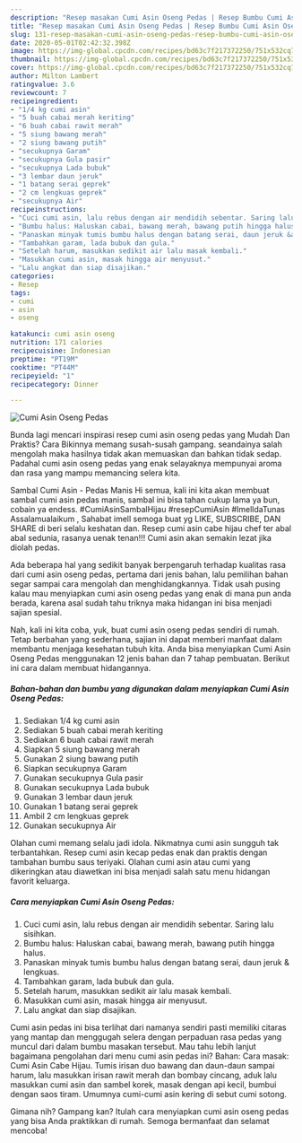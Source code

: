 ```yaml
---
description: "Resep masakan Cumi Asin Oseng Pedas | Resep Bumbu Cumi Asin Oseng Pedas Yang Bikin Ngiler"
title: "Resep masakan Cumi Asin Oseng Pedas | Resep Bumbu Cumi Asin Oseng Pedas Yang Bikin Ngiler"
slug: 131-resep-masakan-cumi-asin-oseng-pedas-resep-bumbu-cumi-asin-oseng-pedas-yang-bikin-ngiler
date: 2020-05-01T02:42:32.398Z
image: https://img-global.cpcdn.com/recipes/bd63c7f217372250/751x532cq70/cumi-asin-oseng-pedas-foto-resep-utama.jpg
thumbnail: https://img-global.cpcdn.com/recipes/bd63c7f217372250/751x532cq70/cumi-asin-oseng-pedas-foto-resep-utama.jpg
cover: https://img-global.cpcdn.com/recipes/bd63c7f217372250/751x532cq70/cumi-asin-oseng-pedas-foto-resep-utama.jpg
author: Milton Lambert
ratingvalue: 3.6
reviewcount: 7
recipeingredient:
- "1/4 kg cumi asin"
- "5 buah cabai merah keriting"
- "6 buah cabai rawit merah"
- "5 siung bawang merah"
- "2 siung bawang putih"
- "secukupnya Garam"
- "secukupnya Gula pasir"
- "secukupnya Lada bubuk"
- "3 lembar daun jeruk"
- "1 batang serai geprek"
- "2 cm lengkuas geprek"
- "secukupnya Air"
recipeinstructions:
- "Cuci cumi asin, lalu rebus dengan air mendidih sebentar. Saring lalu sisihkan."
- "Bumbu halus: Haluskan cabai, bawang merah, bawang putih hingga halus."
- "Panaskan minyak tumis bumbu halus dengan batang serai, daun jeruk &amp; lengkuas."
- "Tambahkan garam, lada bubuk dan gula."
- "Setelah harum, masukkan sedikit air lalu masak kembali."
- "Masukkan cumi asin, masak hingga air menyusut."
- "Lalu angkat dan siap disajikan."
categories:
- Resep
tags:
- cumi
- asin
- oseng

katakunci: cumi asin oseng 
nutrition: 171 calories
recipecuisine: Indonesian
preptime: "PT19M"
cooktime: "PT44M"
recipeyield: "1"
recipecategory: Dinner

---
```



![Cumi Asin Oseng Pedas](https://img-global.cpcdn.com/recipes/bd63c7f217372250/751x532cq70/cumi-asin-oseng-pedas-foto-resep-utama.jpg)

Bunda lagi mencari inspirasi resep cumi asin oseng pedas yang Mudah Dan Praktis? Cara Bikinnya memang susah-susah gampang. seandainya salah mengolah maka hasilnya tidak akan memuaskan dan bahkan tidak sedap. Padahal cumi asin oseng pedas yang enak selayaknya mempunyai aroma dan rasa yang mampu memancing selera kita.

Sambal Cumi Asin - Pedas Manis Hi semua, kali ini kita akan membuat sambal cumi asin pedas manis, sambal ini bisa tahan cukup lama ya bun, cobain ya endess. #CumiAsinSambalHijau #resepCumiAsin #ImelldaTunas Assalamualaikum , Sahabat imell semoga buat yg LIKE, SUBSCRIBE, DAN SHARE di beri selalu keshatan dan. Resep cumi asin cabe hijau chef ter abal abal sedunia, rasanya uenak tenan!!! Cumi asin akan semakin lezat jika diolah pedas.

Ada beberapa hal yang sedikit banyak berpengaruh terhadap kualitas rasa dari cumi asin oseng pedas, pertama dari jenis bahan, lalu pemilihan bahan segar sampai cara mengolah dan menghidangkannya. Tidak usah pusing kalau mau menyiapkan cumi asin oseng pedas yang enak di mana pun anda berada, karena asal sudah tahu triknya maka hidangan ini bisa menjadi sajian spesial.


Nah, kali ini kita coba, yuk, buat cumi asin oseng pedas sendiri di rumah. Tetap berbahan yang sederhana, sajian ini dapat memberi manfaat dalam membantu menjaga kesehatan tubuh kita. Anda bisa menyiapkan Cumi Asin Oseng Pedas menggunakan 12 jenis bahan dan 7 tahap pembuatan. Berikut ini cara dalam membuat hidangannya.

<!--inarticleads1-->

##### Bahan-bahan dan bumbu yang digunakan dalam menyiapkan Cumi Asin Oseng Pedas:

1. Sediakan 1/4 kg cumi asin
1. Sediakan 5 buah cabai merah keriting
1. Sediakan 6 buah cabai rawit merah
1. Siapkan 5 siung bawang merah
1. Gunakan 2 siung bawang putih
1. Siapkan secukupnya Garam
1. Gunakan secukupnya Gula pasir
1. Gunakan secukupnya Lada bubuk
1. Gunakan 3 lembar daun jeruk
1. Gunakan 1 batang serai geprek
1. Ambil 2 cm lengkuas geprek
1. Gunakan secukupnya Air


Olahan cumi memang selalu jadi idola. Nikmatnya cumi asin sungguh tak terbantahkan. Resep cumi asin kecap pedas enak dan praktis dengan tambahan bumbu saus teriyaki. Olahan cumi asin atau cumi yang dikeringkan atau diawetkan ini bisa menjadi salah satu menu hidangan favorit keluarga. 

<!--inarticleads2-->

##### Cara menyiapkan Cumi Asin Oseng Pedas:

1. Cuci cumi asin, lalu rebus dengan air mendidih sebentar. Saring lalu sisihkan.
1. Bumbu halus: Haluskan cabai, bawang merah, bawang putih hingga halus.
1. Panaskan minyak tumis bumbu halus dengan batang serai, daun jeruk &amp; lengkuas.
1. Tambahkan garam, lada bubuk dan gula.
1. Setelah harum, masukkan sedikit air lalu masak kembali.
1. Masukkan cumi asin, masak hingga air menyusut.
1. Lalu angkat dan siap disajikan.


Cumi asin pedas ini bisa terlihat dari namanya sendiri pasti memiliki citaras yang mantap dan menggugah selera dengan perpaduan rasa pedas yang muncul dari dalam bumbu masakan tersebut. Mau tahu lebih lanjut bagaimana pengolahan dari menu cumi asin pedas ini? Bahan: Cara masak: Cumi Asin Cabe Hijau. Tumis irisan duo bawang dan daun-daun sampai harum, lalu masukkan irisan rawit merah dan bombay cincang, aduk lalu masukkan cumi asin dan sambel korek, masak dengan api kecil, bumbui dengan saos tiram. Umumnya cumi-cumi asin kering di sebut cumi sotong. 

Gimana nih? Gampang kan? Itulah cara menyiapkan cumi asin oseng pedas yang bisa Anda praktikkan di rumah. Semoga bermanfaat dan selamat mencoba!
